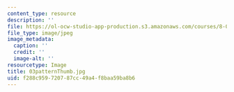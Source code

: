 ```yaml
---
content_type: resource
description: ''
file: https://ol-ocw-studio-app-production.s3.amazonaws.com/courses/8-02t-electricity-and-magnetism-spring-2005/f288c959720787cc49a4f8baa59ba8b6_03patternThumb.jpg
file_type: image/jpeg
image_metadata:
  caption: ''
  credit: ''
  image-alt: ''
resourcetype: Image
title: 03patternThumb.jpg
uid: f288c959-7207-87cc-49a4-f8baa59ba8b6
---
```

